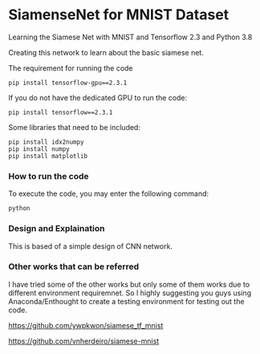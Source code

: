 # SiamenseNet for MNIST Dataset
Learning the Siamese Net with MNIST and Tensorflow 2.3 and Python 3.8

Creating this network to learn about the basic siamese net.

The requirement for running the code
```
pip install tensorflow-gpu==2.3.1
```

If you do not have the dedicated GPU to run the code:
```
pip install tensorflow==2.3.1
```

Some libraries that need to be included:
```
pip install idx2numpy
pip install numpy
pip install matplotlib
```

### How to run the code
To execute the code, you may enter the following command:
```
python 
```

### Design and Explaination
This is based of a simple design of CNN network. 


### Other works that can be referred
I have tried some of the other works but only some of them works due to different environment requiremnet. 
So I highly suggesting you guys using Anaconda/Enthought to create a testing environment for testing out the code.

https://github.com/ywpkwon/siamese_tf_mnist

https://github.com/vnherdeiro/siamese-mnist
